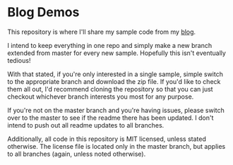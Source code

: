 # Blog Demos

This repository is where I'll share my sample code from my [blog](https://mikespsyche.com). 

I intend to keep everything in one repo and simply make a new branch extended from master for every new sample. Hopefully this isn't eventually tedious!

With that stated, if you're only interested in a single sample, simple switch to the appropriate branch and download the zip file. If you'd like to check them all out, I'd recommend cloning the repository so that you can just checkout whichever branch interests you most for any purpose.

If you're not on the master branch and you're having issues, please switch over to the master to see if the readme there has been updated. I don't intend to push out all readme updates to all branches.


Additionally, all code in this repository is MIT licensed, unless stated otherwise. The license file is located only in the master branch, but applies to all branches (again, unless noted otherwise).
